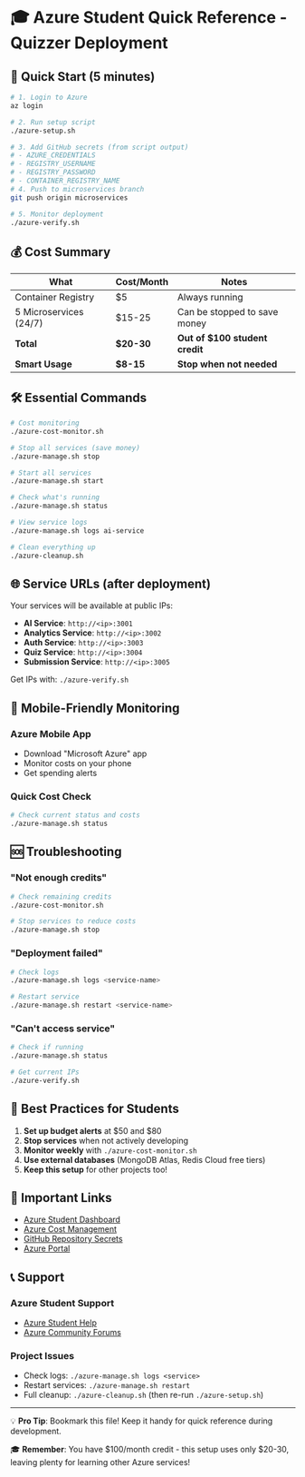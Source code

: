 # 🎓 Azure Student Quick Reference - Quizzer Deployment

## 🚀 Quick Start (5 minutes)

```bash
# 1. Login to Azure
az login

# 2. Run setup script
./azure-setup.sh

# 3. Add GitHub secrets (from script output)
# - AZURE_CREDENTIALS
# - REGISTRY_USERNAME  
# - REGISTRY_PASSWORD
# - CONTAINER_REGISTRY_NAME
# 4. Push to microservices branch
git push origin microservices

# 5. Monitor deployment
./azure-verify.sh
```

## 💰 Cost Summary

| What | Cost/Month | Notes |
|------|------------|-------|
| Container Registry | $5 | Always running |
| 5 Microservices (24/7) | $15-25 | Can be stopped to save money |
| **Total** | **$20-30** | **Out of $100 student credit** |
| **Smart Usage** | **$8-15** | **Stop when not needed** |

## 🛠️ Essential Commands

```bash
# Cost monitoring
./azure-cost-monitor.sh

# Stop all services (save money)
./azure-manage.sh stop

# Start all services
./azure-manage.sh start

# Check what's running
./azure-manage.sh status

# View service logs
./azure-manage.sh logs ai-service

# Clean everything up
./azure-cleanup.sh
```

## 🌐 Service URLs (after deployment)

Your services will be available at public IPs:

- **AI Service**: `http://<ip>:3001`
- **Analytics Service**: `http://<ip>:3002`
- **Auth Service**: `http://<ip>:3003`
- **Quiz Service**: `http://<ip>:3004`
- **Submission Service**: `http://<ip>:3005`

Get IPs with: `./azure-verify.sh`

## 📱 Mobile-Friendly Monitoring

### Azure Mobile App
- Download "Microsoft Azure" app
- Monitor costs on your phone
- Get spending alerts

### Quick Cost Check
```bash
# Check current status and costs
./azure-manage.sh status
```

## 🆘 Troubleshooting

### "Not enough credits"
```bash
# Check remaining credits
./azure-cost-monitor.sh

# Stop services to reduce costs
./azure-manage.sh stop
```

### "Deployment failed"
```bash
# Check logs
./azure-manage.sh logs <service-name>

# Restart service
./azure-manage.sh restart <service-name>
```

### "Can't access service"
```bash
# Check if running
./azure-manage.sh status

# Get current IPs
./azure-verify.sh
```

## 🎯 Best Practices for Students

1. **Set up budget alerts** at $50 and $80
2. **Stop services** when not actively developing
3. **Monitor weekly** with `./azure-cost-monitor.sh`
4. **Use external databases** (MongoDB Atlas, Redis Cloud free tiers)
5. **Keep this setup** for other projects too!

## 🔗 Important Links

- [Azure Student Dashboard](https://www.microsoftazurestudents.com/)
- [Azure Cost Management](https://portal.azure.com/#blade/Microsoft_Azure_CostManagement/Menu/overview)
- [GitHub Repository Secrets](https://github.com/JaiminPatel345/quizzer/settings/secrets/actions)
- [Azure Portal](https://portal.azure.com/)

## 📞 Support

### Azure Student Support
- [Azure Student Help](https://docs.microsoft.com/en-us/azure/education-hub/)
- [Azure Community Forums](https://docs.microsoft.com/en-us/answers/products/azure)

### Project Issues
- Check logs: `./azure-manage.sh logs <service>`
- Restart services: `./azure-manage.sh restart`
- Full cleanup: `./azure-cleanup.sh` (then re-run `./azure-setup.sh`)

---

💡 **Pro Tip**: Bookmark this file! Keep it handy for quick reference during development.

🎓 **Remember**: You have $100/month credit - this setup uses only $20-30, leaving plenty for learning other Azure services!

